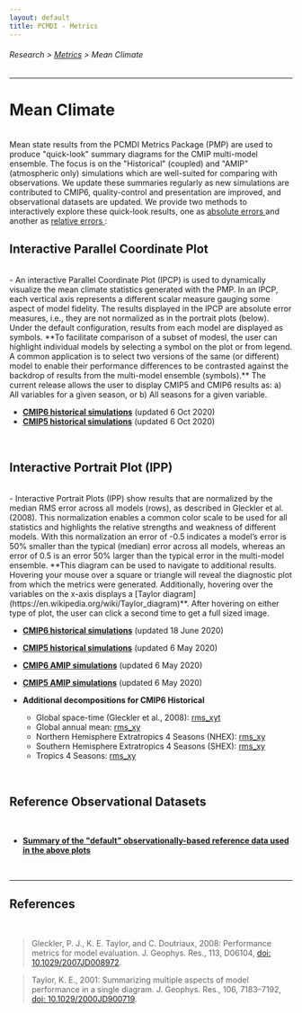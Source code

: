 ```yaml
---
layout: default
title: PCMDI - Metrics
---
```

###### Research > [Metrics][Metrics] > Mean Climate
---

# Mean Climate
<br/>
Mean state results from the PCMDI Metrics Package (PMP) are used to produce "quick-look" summary diagrams for the CMIP multi-model ensemble. The focus is on the "Historical" (coupled) and "AMIP" (atmospheric only) simulations which are well-suited for comparing with observations. We update these summaries regularly as new simulations are contributed to CMIP6, quality-control and presentation are improved, and observational datasets are updated.  We provide two methods to interactively explore these quick-look results, one as <u> absolute errors </u> and another as <u> relative errors </u>:

<br/>

## Interactive Parallel Coordinate Plot
<br/>
- An interactive Parallel Coordinate Plot (IPCP) is used to dynamically visualize the mean climate statistics generated with the PMP. In an IPCP, each vertical axis represents a different scalar measure gauging some aspect of model fidelity. The results displayed in the IPCP are absolute error measures, i.e., they are not normalized as in the portrait plots (below).  Under the default configuration, results from each model are displayed as symbols. **To facilitate comparison of a subset of modesl, the user can highlight individual models by selecting a symbol on the plot or from legend. A common application is to select two versions of the same (or different) model to enable their performance differences to be contrasted against the backdrop of results from the multi-model ensemble (symbols).**  The current release allows the user to display CMIP5 and CMIP6 results as: a) All variables for a given season, or b) All seasons for a given variable.

- [**CMIP6 historical simulations**][parallel_cmip6] (updated 6 Oct 2020)
- [**CMIP5 historical simulations**][parallel_cmip5] (updated 6 Oct 2020)

<br/>


## Interactive Portrait Plot (IPP)
<br/>
- Interactive Portrait Plots (IPP) show results that are normalized by the median RMS error across all models (rows), as described in Gleckler et al. (2008).  This normalization enables a common color scale to be used for all statistics and highlights the relative strengths and weakness of different models.  With this normalization an error of -0.5 indicates a model’s error is 50% smaller than the typical (median) error across all models, whereas an error of 0.5 is an error 50% larger than the typical error in the multi-model ensemble.   **This diagram can be used to navigate to additional results.  Hovering your mouse over a square or triangle will reveal the diagnostic plot from which the metrics were generated.  Additionally, hovering over the variables on the x-axis displays a [Taylor diagram](https://en.wikipedia.org/wiki/Taylor_diagram)**.   After hovering on either type of plot, the user can click a second time to get a full sized image.   

  - [**CMIP6 historical simulations**][portrait_cmip6_hist] (updated 18 June 2020)
  - [**CMIP5 historical simulations**][portrait_cmip5_hist] (updated 6 May 2020)
  - [**CMIP6 AMIP simulations**][portrait_cmip6_amip] (updated 6 May 2020)
  - [**CMIP5 AMIP simulations**][portrait_cmip5_amip] (updated 6 May 2020)

  - **Additional decompositions for CMIP6 Historical**
    - Global space-time (Gleckler et al., 2008): [rms_xyt][portrait_cmip6_hist_global_rms_xyt]
    - Global annual mean: [rms_xy][portrait_cmip6_hist_global_rms_xy]
    - Northern Hemisphere Extratropics 4 Seasons (NHEX): [rms_xy][portrait_cmip6_hist_nhex_rms_xy]
    - Southern Hemisphere Extratropics 4 Seasons (SHEX): [rms_xy][portrait_cmip6_hist_shex_rms_xy]
    - Tropics 4 Seasons: [rms_xy][portrait_cmip6_hist_tropics_rms_xy]

<br/>


## Reference Observational Datasets
<br/>

- [**Summary of the "default" observationally-based reference data used in the above plots**][obs_info]

<br/>

---

## References
<br/>

  > Gleckler, P. J., K. E. Taylor, and C. Doutriaux, 2008: Performance metrics for model evaluation. J. Geophys. Res., 113, D06104, [doi: 10.1029/2007JD008972][gleckler2008].
  
  > Taylor, K. E., 2001: Summarizing multiple aspects of model performance in a single diagram. J. Geophys. Res., 106, 7183–7192, [doi: 10.1029/2000JD900719][taylor2001].


[portrait_cmip6_hist]: https://pcmdi.llnl.gov/pmp-preliminary-results/interactive_plot/portrait_plot/mean_clim/cmip6/historical/v20200506/clickable_portrait.html
[portrait_cmip5_hist]: https://pcmdi.llnl.gov/pmp-preliminary-results/interactive_plot/portrait_plot/mean_clim/cmip5/historical/v20200506/clickable_portrait.html
[portrait_cmip6_amip]: https://pcmdi.llnl.gov/pmp-preliminary-results/interactive_plot/portrait_plot/mean_clim/cmip6/amip/v20200506/clickable_portrait.html
[portrait_cmip5_amip]: https://pcmdi.llnl.gov/pmp-preliminary-results/interactive_plot/portrait_plot/mean_clim/cmip5/amip/v20200506/clickable_portrait.html

[portrait_cmip6_hist_global_rms_xyt]: https://pcmdi.llnl.gov/pmp-preliminary-results/interactive_plot/portrait_plot/mean_clim/cmip6/historical/v20200617/global/rms_xyt/clickable_portrait.html 
[portrait_cmip6_hist_global_rms_xy]: https://pcmdi.llnl.gov/pmp-preliminary-results/interactive_plot/portrait_plot/mean_clim/cmip6/historical/v20200617/global/rms_xy/clickable_portrait.html 
[portrait_cmip6_hist_nhex_rms_xy]: https://pcmdi.llnl.gov/pmp-preliminary-results/interactive_plot/portrait_plot/mean_clim/cmip6/historical/v20200617/NHEX/rms_xy/clickable_portrait.html
[portrait_cmip6_hist_shex_rms_xy]: https://pcmdi.llnl.gov/pmp-preliminary-results/interactive_plot/portrait_plot/mean_clim/cmip6/historical/v20200617/SHEX/rms_xy/clickable_portrait.html
[portrait_cmip6_hist_tropics_rms_xy]: https://pcmdi.llnl.gov/pmp-preliminary-results/interactive_plot/portrait_plot/mean_clim/cmip6/historical/v20200617/TROPICS/rms_xy/clickable_portrait.html

[parallel_cmip6]: https://pcmdi.llnl.gov/pmp-preliminary-results/interactive_plot/mean_climate/parallel_coordinate/v20201006/cover_cmip6.html
[parallel_cmip5]: https://pcmdi.llnl.gov/pmp-preliminary-results/interactive_plot/mean_climate/parallel_coordinate/v20201006/cover_cmip5.html

[gleckler2008]: https://agupubs.onlinelibrary.wiley.com/doi/full/10.1029/2007JD008972
[taylor2001]: https://agupubs.onlinelibrary.wiley.com/doi/abs/10.1029/2000JD900719

[Metrics]:{{site.baseurl}}/research/metrics/index.html

[obs_info]: https://raw.githubusercontent.com/PCMDI/PCMDIobs-cmor-tables/master/catalogue/pcmdiobs2_clims_byVar_catalogue_v20200615.json
